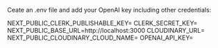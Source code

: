 Ceate an .env file and add your OpenAI key including other credentials:

NEXT_PUBLIC_CLERK_PUBLISHABLE_KEY=
CLERK_SECRET_KEY=
NEXT_PUBLIC_BASE_URL=http://localhost:3000
CLOUDINARY_URL=
NEXT_PUBLIC_CLOUDINARY_CLOUD_NAME=
OPENAI_API_KEY=
